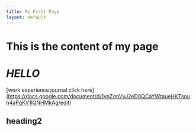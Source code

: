 ```yaml
---
title: My First Page
layout: default
---
```


# **This is the content of my page**
# *HELLO*
[work experience journal click here]
(https://docs.google.com/document/d/1ynZqnVyJ2eD0QCaYWtaueHKTsouh4aPgKV1lQNHMkAg/edit)









## heading2
